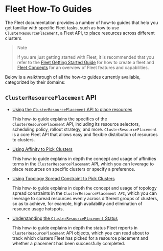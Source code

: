 # Fleet How-To Guides

The Fleet documentation provides a number of how-to guides that help you get familiar with
specific Fleet tasks, such as how to use `ClusterResourcePlacement`, a Fleet API, to place
resources across different clusters.

> Note
>
> If you are just getting started with Fleet, it is recommended that you refer to the
> [Fleet Getting Started Guide](../../README.md) for how to create a fleet and [Fleet Concepts](../concepts/README.md) 
> for an overview of Fleet features and capabilities.

Below is a walkthrough of all the how-to guides currently available, categorized by their
domains:

## `ClusterResourcePlacement` API

* [Using the `ClusterResourcePlacement` API to place resources](crp.md)

    This how-to guide explains the specifics of the `ClusterResourcePlacement` API, including its
    resource selectors, scheduling policy, rollout strategy, and more. `ClusterResourcePlacement`
    is a core Fleet API that allows easy and flexible distribution of resources to clusters. 

* [Using Affinity to Pick Clusters](affinities.md)

    This how-to guide explains in depth the concept and usage of affinities terms in the
    `ClusterResourcePlacement` API, which you can leverage to place resources on specific
    clusters or specify a preference.

* [Using Topology Spread Constraint to Pick Clusters](topology-spread-constraints.md)

    This how-to guide explains in depth the concept and usage of topology spread constraints
    in the `ClusterResourcePlacement API`, which you can leverage to spread resources evenly
    across different groups of clusters, so as to achieve, for example, high availability and
    elimination of resource usage hotspots.

* [Understanding the `ClusterResourcePlacement` Status](crp-status.md)

    This how-to guide explains in depth the status Fleet reports in `ClusterResourcePlacement`
    API objects, which you can read about to track which clusters Fleet has picked for a
    resource placement and whether a placement has been successfully completed.
